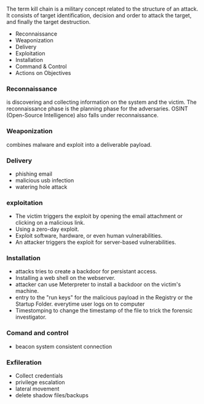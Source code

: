The term kill chain is a military concept related to the structure of an attack. It consists of target identification, decision and order to attack the target, and finally the target destruction.


- Reconnaissance
- Weaponization
- Delivery
- Exploitation
- Installation
- Command & Control
- Actions on Objectives 



### Reconnaissance 
is discovering and collecting information on the system and the victim. The reconnaissance phase is the planning phase for the adversaries.
OSINT (Open-Source Intelligence) also falls under reconnaissance.

### Weaponization 
combines malware and exploit into a deliverable payload. 

### Delivery
- phishing email 
- malicious usb infection
- watering hole attack


### exploitation

- The victim triggers the exploit by opening the email attachment or clicking on a malicious link.
- Using a zero-day exploit.
- Exploit software, hardware, or even human vulnerabilities. 
- An attacker triggers the exploit for server-based vulnerabilities. 



### Installation 
- attacks tries to create  a backdoor for persistant access.
- Installing a web shell on the webserver. 
- attacker can use Meterpreter to install a backdoor on the victim's machine. 
- entry to the "run keys" for the malicious payload in the Registry or the Startup Folder.  everytime user logs on to computer
- Timestomping to change the timestamp of the file to trick the forensic investigator.


###  Comand and control
- beacon system consistent connection

### Exfileration
- Collect credentials
- privilege escalation
- lateral movement
- delete shadow files/backups

